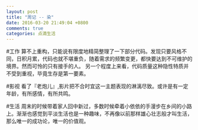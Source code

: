 ```yaml
---
layout: post
title: "周记 -- 染"
date: 2016-03-20 21:49:04 +0800
comments: true
categories: 点滴生活
---
```

#工作
算不上重构，只能说有限度地精简整理了一下部分代码。发现只要风格不同，日积月累，代码也就不堪重负，随着需求的频繁变更，都快要达到不可维护的境界。然而可怜的只有接手的人。
另一个程度上来看，代码质量这种隐性特质并不受到重视，毕竟生存是第一要素。

#影视
看了『老炮儿』,影片把不合时宜这一主题表现的淋漓尽致。或许是有一定年龄，有所感情，有所共鸣。

#生活
周末的时候带着家人回中新过，多数时候牵着小依依的手漫步在乡间的小路上。渐渐也感觉到平淡生活也是一种趣味，不再像以前那样雄心壮志般才叫生活，那么唯一的成功论，唯一的价值观。
